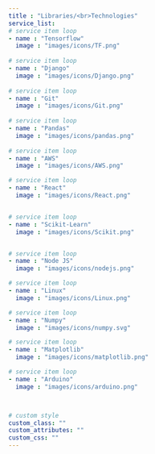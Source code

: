 ```yaml
---
title : "Libraries/<br>Technologies"
service_list:
# service item loop
- name : "Tensorflow"
  image : "images/icons/TF.png"
  
# service item loop
- name : "Django"
  image : "images/icons/Django.png"
  
# service item loop
- name : "Git"
  image : "images/icons/Git.png"
  
# service item loop
- name : "Pandas"
  image : "images/icons/pandas.png"
  
# service item loop
- name : "AWS"
  image : "images/icons/AWS.png"

# service item loop
- name : "React"
  image : "images/icons/React.png"


# service item loop
- name : "Scikit-Learn"
  image : "images/icons/Scikit.png"


# service item loop
- name : "Node JS"
  image : "images/icons/nodejs.png"

# service item loop
- name : "Linux"
  image : "images/icons/Linux.png"

# service item loop
- name : "Numpy"
  image : "images/icons/numpy.svg"

# service item loop
- name : "Matplotlib"
  image : "images/icons/matplotlib.png"

# service item loop
- name : "Arduino"
  image : "images/icons/arduino.png"



# custom style
custom_class: "" 
custom_attributes: "" 
custom_css: ""
---
```

